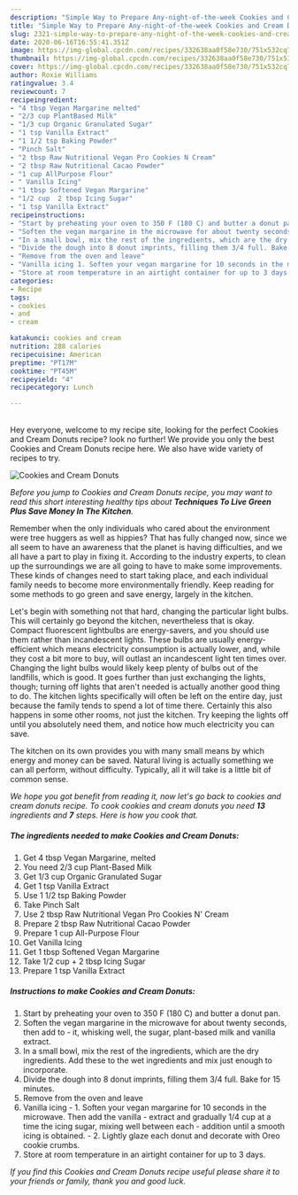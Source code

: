 ```yaml
---
description: "Simple Way to Prepare Any-night-of-the-week Cookies and Cream Donuts"
title: "Simple Way to Prepare Any-night-of-the-week Cookies and Cream Donuts"
slug: 2321-simple-way-to-prepare-any-night-of-the-week-cookies-and-cream-donuts
date: 2020-06-16T16:55:41.351Z
image: https://img-global.cpcdn.com/recipes/332638aa0f58e730/751x532cq70/cookies-and-cream-donuts-recipe-main-photo.jpg
thumbnail: https://img-global.cpcdn.com/recipes/332638aa0f58e730/751x532cq70/cookies-and-cream-donuts-recipe-main-photo.jpg
cover: https://img-global.cpcdn.com/recipes/332638aa0f58e730/751x532cq70/cookies-and-cream-donuts-recipe-main-photo.jpg
author: Roxie Williams
ratingvalue: 3.4
reviewcount: 7
recipeingredient:
- "4 tbsp Vegan Margarine melted"
- "2/3 cup PlantBased Milk"
- "1/3 cup Organic Granulated Sugar"
- "1 tsp Vanilla Extract"
- "1 1/2 tsp Baking Powder"
- "Pinch Salt"
- "2 tbsp Raw Nutritional Vegan Pro Cookies N Cream"
- "2 tbsp Raw Nutritional Cacao Powder"
- "1 cup AllPurpose Flour"
- " Vanilla Icing"
- "1 tbsp Softened Vegan Margarine"
- "1/2 cup  2 tbsp Icing Sugar"
- "1 tsp Vanilla Extract"
recipeinstructions:
- "Start by preheating your oven to 350 F (180 C) and butter a donut pan."
- "Soften the vegan margarine in the microwave for about twenty seconds, then add to it, whisking well, the sugar, plant-based milk and vanilla extract."
- "In a small bowl, mix the rest of the ingredients, which are the dry ingredients. Add these to the wet ingredients and mix just enough to incorporate."
- "Divide the dough into 8 donut imprints, filling them 3/4 full. Bake for 15 minutes."
- "Remove from the oven and leave"
- "Vanilla icing 1. Soften your vegan margarine for 10 seconds in the microwave. Then add the vanilla extract and gradually 1/4 cup at a time the icing sugar, mixing well between each addition until a smooth icing is obtained. 2. Lightly glaze each donut and decorate with Oreo cookie crumbs."
- "Store at room temperature in an airtight container for up to 3 days."
categories:
- Recipe
tags:
- cookies
- and
- cream

katakunci: cookies and cream 
nutrition: 288 calories
recipecuisine: American
preptime: "PT17M"
cooktime: "PT45M"
recipeyield: "4"
recipecategory: Lunch

---
```

<br>
Hey everyone, welcome to my recipe site, looking for the perfect Cookies and Cream Donuts recipe? look no further! We provide you only the best Cookies and Cream Donuts recipe here. We also have wide variety of recipes to try.
<br>


![Cookies and Cream Donuts](https://img-global.cpcdn.com/recipes/332638aa0f58e730/751x532cq70/cookies-and-cream-donuts-recipe-main-photo.jpg)

<i>Before you jump to Cookies and Cream Donuts recipe, you may want to read this short interesting healthy tips about 
<strong>Techniques To Live Green Plus Save Money In The Kitchen</strong>.</i>
</br>

Remember when the only individuals who cared about the environment were tree huggers as well as hippies? That has fully changed now, since we all seem to have an awareness that the planet is having difficulties, and we all have a part to play in fixing it. According to the industry experts, to clean up the surroundings we are all going to have to make some improvements. These kinds of changes need to start taking place, and each individual family needs to become more environmentally friendly. Keep reading for some methods to go green and save energy, largely in the kitchen.

Let's begin with something not that hard, changing the particular light bulbs. This will certainly go beyond the kitchen, nevertheless that is okay. Compact fluorescent lightbulbs are energy-savers, and you should use them rather than incandescent lights. These bulbs are usually energy-efficient which means electricity consumption is actually lower, and, while they cost a bit more to buy, will outlast an incandescent light ten times over. Changing the light bulbs would likely keep plenty of bulbs out of the landfills, which is good. It goes further than just exchanging the lights, though; turning off lights that aren't needed is actually another good thing to do. The kitchen lights specifically will often be left on the entire day, just because the family tends to spend a lot of time there. Certainly this also happens in some other rooms, not just the kitchen. Try keeping the lights off until you absolutely need them, and notice how much electricity you can save.

The kitchen on its own provides you with many small means by which energy and money can be saved. Natural living is actually something we can all perform, without difficulty. Typically, all it will take is a little bit of common sense.


<i>We hope you got benefit from reading it, now let's go back to cookies and cream donuts recipe. To cook cookies and cream donuts you need <strong>13</strong> ingredients and <strong>7</strong> steps. Here is how you cook that.
</i>

##### The ingredients needed to make Cookies and Cream Donuts:

1. Get 4 tbsp Vegan Margarine, melted
1. You need 2/3 cup Plant-Based Milk
1. Get 1/3 cup Organic Granulated Sugar
1. Get 1 tsp Vanilla Extract
1. Use 1 1/2 tsp Baking Powder
1. Take Pinch Salt
1. Use 2 tbsp Raw Nutritional Vegan Pro Cookies N&#39; Cream
1. Prepare 2 tbsp Raw Nutritional Cacao Powder
1. Prepare 1 cup All-Purpose Flour
1. Get  Vanilla Icing
1. Get 1 tbsp Softened Vegan Margarine
1. Take 1/2 cup + 2 tbsp Icing Sugar
1. Prepare 1 tsp Vanilla Extract


##### Instructions to make Cookies and Cream Donuts:

1. Start by preheating your oven to 350 F (180 C) and butter a donut pan.
1. Soften the vegan margarine in the microwave for about twenty seconds, then add to - it, whisking well, the sugar, plant-based milk and vanilla extract.
1. In a small bowl, mix the rest of the ingredients, which are the dry ingredients. Add these to the wet ingredients and mix just enough to incorporate.
1. Divide the dough into 8 donut imprints, filling them 3/4 full. Bake for 15 minutes.
1. Remove from the oven and leave
1. Vanilla icing - 1. Soften your vegan margarine for 10 seconds in the microwave. Then add the vanilla - extract and gradually 1/4 cup at a time the icing sugar, mixing well between each - addition until a smooth icing is obtained. - 2. Lightly glaze each donut and decorate with Oreo cookie crumbs.
1. Store at room temperature in an airtight container for up to 3 days.


<i>If you find this Cookies and Cream Donuts recipe useful please share it to your friends or family, thank you and good luck.</i>
